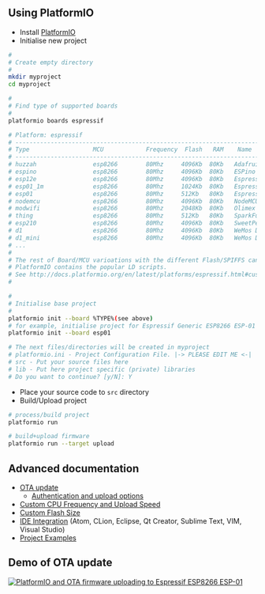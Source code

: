 ## Using PlatformIO

- Install [PlatformIO](http://platformio.org)
- Initialise new project

```bash
#
# Create empty directory
#
mkdir myproject
cd myproject

#
# Find type of supported boards
#
platformio boards espressif

# Platform: espressif
# --------------------------------------------------------------------------------------------------------
# Type                  MCU            Frequency  Flash   RAM    Name
# --------------------------------------------------------------------------------------------------------
# huzzah                esp8266        80Mhz     4096Kb  80Kb   Adafruit HUZZAH ESP8266
# espino                esp8266        80Mhz     4096Kb  80Kb   ESPino
# esp12e                esp8266        80Mhz     4096Kb  80Kb   Espressif ESP8266 ESP-12E
# esp01_1m              esp8266        80Mhz     1024Kb  80Kb   Espressif Generic ESP8266 ESP-01 1M
# esp01                 esp8266        80Mhz     512Kb   80Kb   Espressif Generic ESP8266 ESP-01 512k
# nodemcu               esp8266        80Mhz     4096Kb  80Kb   NodeMCU 0.9 & 1.0
# modwifi               esp8266        80Mhz     2048Kb  80Kb   Olimex MOD-WIFI-ESP8266(-DEV)
# thing                 esp8266        80Mhz     512Kb   80Kb   SparkFun ESP8266 Thing
# esp210                esp8266        80Mhz     4096Kb  80Kb   SweetPea ESP-210
# d1                    esp8266        80Mhz     4096Kb  80Kb   WeMos D1
# d1_mini               esp8266        80Mhz     4096Kb  80Kb   WeMos D1 mini
# ...
#
# The rest of Board/MCU varioations with the different Flash/SPIFFS can be customized using extra LD Script.
# PlatformIO contains the popular LD scripts.
# See http://docs.platformio.org/en/latest/platforms/espressif.html#custom-flash-size
#

#
# Initialise base project
#
platformio init --board %TYPE%(see above)
# for example, initialise project for Espressif Generic ESP8266 ESP-01
platformio init --board esp01

# The next files/directories will be created in myproject
# platformio.ini - Project Configuration File. |-> PLEASE EDIT ME <-|
# src - Put your source files here
# lib - Put here project specific (private) libraries
# Do you want to continue? [y/N]: Y
```

- Place your source code to `src` directory
- Build/Upload project

```bash
# process/build project
platformio run

# build+upload firmware
platformio run --target upload
```

## Advanced documentation

- [OTA update](http://docs.platformio.org/en/latest/platforms/espressif.html#ota-update)
  * [Authentication and upload options](http://docs.platformio.org/en/latest/platforms/espressif.html#authentication-and-upload-options)
- [Custom CPU Frequency and Upload Speed](http://docs.platformio.org/en/latest/platforms/espressif.html#custom-cpu-frequency-and-upload-speed)
- [Custom Flash Size](http://docs.platformio.org/en/latest/platforms/espressif.html#custom-flash-size)
- [IDE Integration](http://docs.platformio.org/en/latest/ide.html) (Atom, CLion, Eclipse, Qt Creator, Sublime Text, VIM, Visual Studio)
- [Project Examples](http://docs.platformio.org/en/latest/platforms/espressif.html#examples)

## Demo of OTA update
[![PlatformIO and OTA firmware uploading to Espressif ESP8266 ESP-01](http://img.youtube.com/vi/W8wWjvQ8ZQs/0.jpg)](http://www.youtube.com/watch?v=W8wWjvQ8ZQs "PlatformIO and OTA firmware uploading to Espressif ESP8266 ESP-01")
